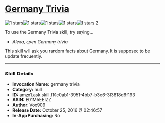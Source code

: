 # [Germany Trivia](http://alexa.amazon.com/#skills/amzn1.ask.skill.f10c0ab1-3951-4bb7-b3e6-313818d6f193)
![1 stars](../../images/ic_star_black_18dp_1x.png)![1 stars](../../images/ic_star_border_black_18dp_1x.png)![1 stars](../../images/ic_star_border_black_18dp_1x.png)![1 stars](../../images/ic_star_border_black_18dp_1x.png)![1 stars](../../images/ic_star_border_black_18dp_1x.png) 2

To use the Germany Trivia skill, try saying...

* *Alexa, open Germany trivia*

This skill will ask you random facts about Germany. It is supposed to be update frequently.

***

### Skill Details

* **Invocation Name:** germany trivia
* **Category:** null
* **ID:** amzn1.ask.skill.f10c0ab1-3951-4bb7-b3e6-313818d6f193
* **ASIN:** B01M5EEIZZ
* **Author:** Vox909
* **Release Date:** October 25, 2016 @ 02:46:57
* **In-App Purchasing:** No
